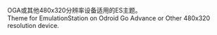 OGA或其他480x320分辨率设备适用的ES主题。  
 Theme for EmulationStation on Odroid Go Advance or Other 480x320 resolution device.
